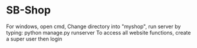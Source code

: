 # SB-Shop
For windows, open cmd, Change directory into "myshop", run server by typing: python manage.py runserver
To access all website functions, create a super user then login
